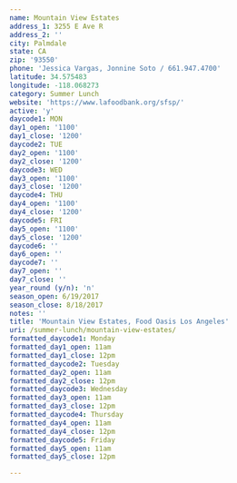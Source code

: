 ```yaml
---
name: Mountain View Estates
address_1: 3255 E Ave R
address_2: ''
city: Palmdale
state: CA
zip: '93550'
phone: 'Jessica Vargas, Jonnine Soto / 661.947.4700'
latitude: 34.575483
longitude: -118.068273
category: Summer Lunch
website: 'https://www.lafoodbank.org/sfsp/'
active: 'y'
daycode1: MON
day1_open: '1100'
day1_close: '1200'
daycode2: TUE
day2_open: '1100'
day2_close: '1200'
daycode3: WED
day3_open: '1100'
day3_close: '1200'
daycode4: THU
day4_open: '1100'
day4_close: '1200'
daycode5: FRI
day5_open: '1100'
day5_close: '1200'
daycode6: ''
day6_open: ''
daycode7: ''
day7_open: ''
day7_close: ''
year_round (y/n): 'n'
season_open: 6/19/2017
season_close: 8/18/2017
notes: ''
title: 'Mountain View Estates, Food Oasis Los Angeles'
uri: /summer-lunch/mountain-view-estates/
formatted_daycode1: Monday
formatted_day1_open: 11am
formatted_day1_close: 12pm
formatted_daycode2: Tuesday
formatted_day2_open: 11am
formatted_day2_close: 12pm
formatted_daycode3: Wednesday
formatted_day3_open: 11am
formatted_day3_close: 12pm
formatted_daycode4: Thursday
formatted_day4_open: 11am
formatted_day4_close: 12pm
formatted_daycode5: Friday
formatted_day5_open: 11am
formatted_day5_close: 12pm

---
```



